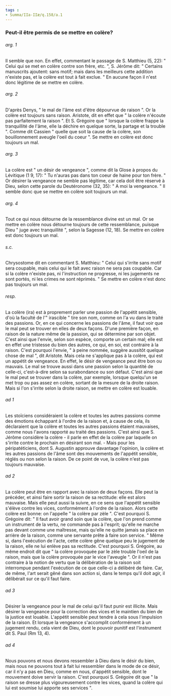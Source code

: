 ```yaml
---
tags : 
- Summa/IIa-IIæ/q.158/a.1
---
```


### Peut-il être permis de se mettre en colère?

###### arg. 1
Il semble que non. En effet, commentant le passage de S. Matthieu (5, 22): " Celui qui se met en colère contre son frère, etc. ", S. Jérôme dit: " Certains manuscrits ajoutent: sans motif; mais dans les meilleurs cette addition n'existe pas, et la colère est tout à fait exclue. " En aucune façon il n'est donc légitime de se mettre en colère. 

###### arg. 2
D'après Denys, " le mal de l'âme est d'être dépourvue de raison ". Or la colère est toujours sans raison. Aristote, dit en effet que " la colère n'écoute pas parfaitement la raison ". Et S. Grégoire que " lorsque la colère frappe la tranquillité de l'âme, elle la déchire en quelque sorte, la partage et la trouble ". Comme dit Cassien " quelle que soit la cause de la colère, son bouillonnement aveugle l'oeil du coeur ". Se mettre en colère est donc toujours un mal. 

###### arg. 3
La colère est " un désir de vengeance ", comme dit la Glose à propos du Lévitique (1 9, 17): " Tu n'auras pas dans ton coeur de haine pour ton frère. " Or désirer la vengeance ne semble pas légitime, car cela doit être réservé à Dieu, selon cette parole du Deutéronome (32, 35): " A moi la vengeance. " Il semble donc que se mettre en colère soit toujours un mal. 

###### arg. 4
Tout ce qui nous détourne de la ressemblance divine est un mal. Or se mettre en colère nous détourne toujours de cette ressemblance, puisque Dieu " juge avec tranquillité ", selon la Sagesse (12, 18). Se mettre en colère est donc toujours un mal. 

###### s.c.
Chrysostome dit en commentant S. Matthieu: " Celui qui s'irrite sans motif sera coupable, mais celui qui le fait avec raison ne sera pas coupable. Car si la colère n'existe pas, ni l'instruction ne progresse, ni les jugements ne sont portés, ni les crimes ne sont réprimés. " Se mettre en colère n'est donc pas toujours un mal. 

###### resp.
La colère (ira) est à proprement parler une passion de l'appétit sensible, d'où la faculté de l'" irascible " tire son nom, comme on l'a vu dans le traité des passions. Or, en ce qui concerne les passions de l'âme, il faut voir que le mal peut se trouver en elles de deux façons. D'une première façon, en raison de la nature même de la passion, qui se détermine par son objet. C'est ainsi que l'envie, selon son espèce, comporte un certain mal; elle est en effet une tristesse du bien des autres, ce qui, en soi, est contraire à la raison. C'est pourquoi l'envie, " à peine nommée, suggère aussitôt quelque chose de mal ", dit Aristote. Mais cela ne s'applique pas à la colère, qui est un appétit de vengeance. En effet, le désir de vengeance peut être bon ou mauvais. Le mal se trouve aussi dans une passion selon la quantité de celle-ci, c'est-à-dire selon sa surabondance ou son défaut. C'est ainsi que le mal peut se trouver dans la colère, par exemple, lorsque quelqu'un se met trop ou pas assez en colère, sortant de la mesure de la droite raison. Mais si l'on s'irrite selon la droite raison, se mettre en colère est louable. 

###### ad 1
Les stoïciens considéraient la colère et toutes les autres passions comme des émotions échappant à l'ordre de la raison et, à cause de cela, ils déclaraient que la colère et toutes les autres passions étaient mauvaises, comme nous l'avons rapporté au traité des passions. C'est ainsi que S. Jérôme considère la colère - il parle en effet de la colère par laquelle on s'irrite contre le prochain en désirant son mal. - Mais pour les péripatéticiens, dont S. Augustin approuve davantage l'opinion, la colère et les autres passions de l'âme sont des mouvements de l'appétit sensible, réglés ou non selon la raison. De ce point de vue, la colère n'est pas toujours mauvaise. 

###### ad 2
La colère peut être en rapport avec la raison de deux façons. Elle peut la précéder, et ainsi faire sortir la raison de sa rectitude: elle est alors mauvaise. Mais elle peut aussi la suivre, en ce sens que l'appétit sensible s'élève contre les vices, conformément à l'ordre de la raison. Alors cette colère est bonne: on l'appelle " la colère par zèle ". C'est pourquoi S. Grégoire dit: " Il faut avoir grand soin que la colère, que l'on prend comme un instrument de la vertu, ne commande pas à l'esprit; qu'elle ne marche pas devant comme une maîtresse, mais qu'elle ne quitte jamais sa place en arrière de la raison, comme une servante prête à faire son service. " Même si, dans l'exécution de l'acte, cette colère gêne quelque peu le jugement de la raison, elle ne lui enlève pas sa rectitude. C'est pourquoi S. Grégoire, au même endroit dit que " la colère provoquée par le zèle trouble l'oeil de la raison, mais que la colère provoquée par le vice l'aveugle ". Or il n'est pas contraire à la notion de vertu que la délibération de la raison soit interrompue pendant l'exécution de ce que celle-ci a délibéré de faire. Car, de même, l'art serait gêné dans son action si, dans le temps qu'il doit agir, il délibérait sur ce qu'il faut faire. 

###### ad 3
Désirer la vengeance pour le mal de celui qu'il faut punir est illicite. Mais désirer la vengeance pour la correction des vices et le maintien du bien de la justice est louable. L'appétit sensible peut tendre à cela sous l'impulsion de la raison. Et lorsque la vengeance s'accomplit conformément à un jugement rendu, cela vient de Dieu, dont le pouvoir punitif est l'instrument dit S. Paul (Rm 13, 4). 

###### ad 4
Nous pouvons et nous devons ressembler à Dieu dans le désir du bien, mais nous ne pouvons tout à fait lui ressembler dans le mode de ce désir, car il n'y a pas en Dieu, comme en nous, d'appétit sensible, dont le mouvement doive servir la raison. C'est pourquoi S. Grégoire dit que " la raison se dresse plus vigoureusement contre les vices, quand la colère qui lui est soumise lui apporte ses services ". 

